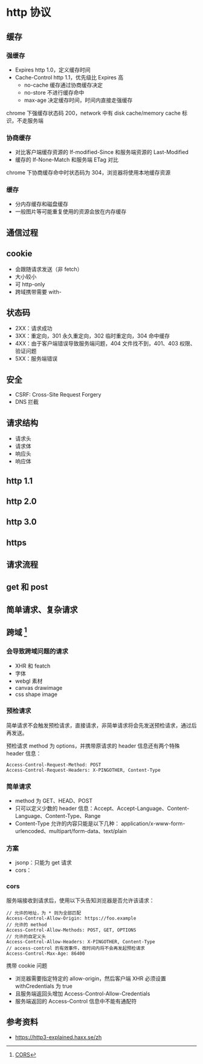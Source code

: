 # http 协议

## 缓存

### 强缓存

-   Expires http 1.0，定义缓存时间
-   Cache-Control http 1.1，优先级比 Expires 高
    -   no-cache 缓存通过协商缓存决定
    -   no-store 不进行缓存命中
    -   max-age 决定缓存时间，时间内直接走强缓存

chrome 下强缓存状态码 200，network 中有 disk cache/memory cache 标识，不走服务端

### 协商缓存

-   对比客户端缓存资源的 If-modified-Since 和服务端资源的 Last-Modified
-   缓存的 If-None-Match 和服务端 ETag 对比

chrome 下协商缓存命中时状态码为 304，浏览器将使用本地缓存资源

### 缓存

-   分内存缓存和磁盘缓存
-   一般图片等可能重复使用的资源会放在内存缓存

## 通信过程

## cookie

-   会跟随请求发送（非 fetch）
-   大小较小
-   可 http-only
-   跨域携带需要 with-

## 状态码

-   2XX：请求成功
-   3XX：重定向，301 永久重定向，302 临时重定向，304 命中缓存
-   4XX：由于客户端错误导致服务端问题，404 文件找不到，401、403 权限、验证问题
-   5XX：服务端错误

## 安全

-   CSRF: Cross-Site Request Forgery
-   DNS 拦截

## 请求结构

-   请求头
-   请求体
-   响应头
-   响应体

## http 1.1

## http 2.0

## http 3.0

## https

## 请求流程

## get 和 post

## 简单请求、复杂请求

## 跨域 [^1]

### 会导致跨域问题的请求

-   XHR 和 featch
-   字体
-   webgl 素材
-   canvas drawimage
-   css shape image

### 预检请求

简单请求不会触发预检请求，直接请求，非简单请求将会先发送预检请求，通过后再发送。

预检请求 method 为 options，并携带原请求的 header 信息还有两个特殊 header 信息：

```
Access-Control-Request-Method: POST
Access-Control-Request-Headers: X-PINGOTHER, Content-Type
```

### 简单请求

-   method 为 GET、HEAD、POST
-   只可以定义少数的 header 信息：Accept、Accept-Language、Content-Language、Content-Type、Range
-   Content-Type 允许的内容只能是以下几种： application/x-www-form-urlencoded、multipart/form-data、text/plain

### 方案

-   jsonp：只能为 get 请求
-   cors：

### cors

服务端接收到请求后，使用以下头告知浏览器是否允许该请求：

```
// 允许的地址，为 * 则为全部匹配
Access-Control-Allow-Origin: https://foo.example
// 允许的 method
Access-Control-Allow-Methods: POST, GET, OPTIONS
// 允许的自定义头
Access-Control-Allow-Headers: X-PINGOTHER, Content-Type
// access-control 的有效事件，改时间内将不会再发起预检请求
Access-Control-Max-Age: 86400
```

携带 cookie 问题

-   浏览器需要指定特定的 allow-origin，然后客户端 XHR 必须设置 withCredentials 为 true
-   且服务端返回头增加 Access-Control-Allow-Credentials
-   服务端返回的 Access-Control 信息中不能有通配符

## 参考资料

-   https://http3-explained.haxx.se/zh

[^1]: [CORS](https://developer.mozilla.org/en-US/docs/Web/HTTP/CORS)

